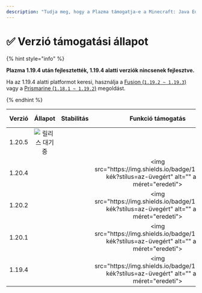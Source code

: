 ```yaml
---
description: "Tudja meg, hogy a Plazma támogatja-e a Minecraft: Java Edition verziót."
---
```


# ✅ Verzió támogatási állapot

{% hint style="info" %}

**Plazma 1.19.4 után fejlesztették, 1.19.4 alatti verziók nincsenek fejlesztve.**

Ha az 1.19.4 alatti platformot keresi, használja a [Fusion (`1.19.2 ~ 1.19.3`)](https://github.com/RuinedTechnologyUnify/Fusion) vagy a [Prismarine (`1.18.1 ~ 1.19.2`)](https://github.com/PrismarineTeam/Prismarine) megoldást.

{% endhint %}

[wait]: https://img.shields.io/badge/릴리스%20대기중-szürke?style=for-the-badge

| Verzió |                                                                           Állapot                                                                          |                                                               Stabilitás                                                              |                                                           Funkció támogatás                                                           |                                                                              Építés állapota                                                                              |
| :----: | :--------------------------------------------------------------------------------------------------------------------------------------------------------: | :-----------------------------------------------------------------------------------------------------------------------------------: | :-----------------------------------------------------------------------------------------------------------------------------------: | :-----------------------------------------------------------------------------------------------------------------------------------------------------------------------: |
| 1.20.5 |                                                                      ![릴리스 대기중][wait]                                                                      | <img src="https://img.shields.io/badge/%EC%A0%95%EB%B3%B4%20%EC%97%86%EC%9D%8C-gray?style=for-the-badge" alt="" data-size="original"> | <img src="https://img.shields.io/badge/%EC%A0%95%EB%B3%B4%20%EC%97%86%EC%9D%8C-gray?style=for-the-badge" alt="" data-size="original"> |                   <img src="https://img.shields.io/badge/%EC%A0%95%EB%B3%B4%20%EC%97%86%EC%9D%8C-gray?style=for-the-badge" alt="" data-size="original">                   |
| 1.20.4 |                <img src="https://img.shields.io/badge/%EC%A7%80%EC%9B%90%EC%A4%91-success?style=for-the-badge" alt="" data-size="original">                | <img src="https://img.shields.io/badge/%EB%A7%A4%EC%9A%B0%20%EC%A2%8B%EC%9D%8C-blue?style=for-the-badge" alt="" data-size="original"> |                  \<img src="https\://img.shields.io/badge/100%25-kék?stílus=az-üvegért" alt="" adat-méret="eredeti">                  | <img src="https://img.shields.io/github/actions/workflow/status/PlazmaMC/Plazma/release.yml?style=for-the-badge&label=%20&branch=ver/1.20.4" alt="" data-size="original"> |
| 1.20.2 | <img src="https://img.shields.io/badge/%EA%B8%B0%EB%8A%A5%20%EC%B6%94%EA%B0%80%20%EC%A2%85%EB%A3%8C-blue?style=for-the-badge" alt="" data-size="original"> | <img src="https://img.shields.io/badge/%EB%A7%A4%EC%9A%B0%20%EC%A2%8B%EC%9D%8C-blue?style=for-the-badge" alt="" data-size="original"> |                  \<img src="https\://img.shields.io/badge/100%25-kék?stílus=az-üvegért" alt="" adat-méret="eredeti">                  | <img src="https://img.shields.io/github/actions/workflow/status/PlazmaMC/Plazma/release.yml?style=for-the-badge&label=%20&branch=ver/1.20.2" alt="" data-size="original"> |
| 1.20.1 |            <img src="https://img.shields.io/badge/%EC%A7%80%EC%9B%90%20%EC%A2%85%EB%A3%8C-red?style=for-the-badge" alt="" data-size="original">            | <img src="https://img.shields.io/badge/%EB%A7%A4%EC%9A%B0%20%EC%A2%8B%EC%9D%8C-blue?style=for-the-badge" alt="" data-size="original"> |                  \<img src="https\://img.shields.io/badge/100%25-kék?stílus=az-üvegért" alt="" adat-méret="eredeti">                  |                   <img src="https://img.shields.io/badge/%EC%A0%95%EB%B3%B4%20%EC%97%86%EC%9D%8C-gray?style=for-the-badge" alt="" data-size="original">                   |
| 1.19.4 |            <img src="https://img.shields.io/badge/%EC%A7%80%EC%9B%90%20%EC%A2%85%EB%A3%8C-red?style=for-the-badge" alt="" data-size="original">            | <img src="https://img.shields.io/badge/%EB%A7%A4%EC%9A%B0%20%EC%A2%8B%EC%9D%8C-blue?style=for-the-badge" alt="" data-size="original"> |                  \<img src="https\://img.shields.io/badge/100%25-kék?stílus=az-üvegért" alt="" adat-méret="eredeti">                  |                   <img src="https://img.shields.io/badge/%EC%A0%95%EB%B3%B4%20%EC%97%86%EC%9D%8C-gray?style=for-the-badge" alt="" data-size="original">                   |

